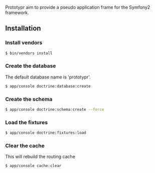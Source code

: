 Prototypr aim to provide a pseudo application frame for the Symfony2 framework.

## Installation

### Install vendors

``` bash
$ bin/vendors install
```

### Create the database

The default database name is 'prototypr'.

``` bash
$ app/console doctrine:database:create
```

### Create the schema

``` bash
$ app/console doctrine:schema:create --force
```

### Load the fixtures

``` bash
$ app/console doctrine:fixtures:load
```

### Clear the cache

This will rebuild the routing cache

``` bash
$ app/console cache:clear
```
